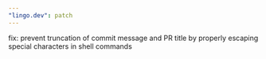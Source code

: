 ```yaml
---
"lingo.dev": patch
---
```


fix: prevent truncation of commit message and PR title by properly escaping special characters in shell commands
